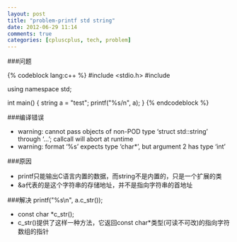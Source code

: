 ```yaml
---
layout: post
title: "problem-printf std string"
date: 2012-06-29 11:14
comments: true
categories: [cpluscplus, tech, problem] 
---
```


###问题

{% codeblock lang:c++ %}
#include <stdio.h>
#include <string>

using namespace std;

int main() {
   string a = "test";
   printf("%s/n", a);
}
{% endcodeblock %}

###编译错误
*    warning: cannot pass objects of non-POD type ‘struct std::string’ through ‘...’; callcall will abort at runtime
*    warning: format ‘%s’ expects type ‘char*’, but argument 2 has type ‘int’

###原因
*    printf只能输出C语言内置的数据，而string不是内置的，只是一个扩展的类
*    &a代表的是这个字符串的存储地址，并不是指向字符串的首地址

###解决
	printf("%s\n", a.c_str());

*   const char *c_str();
*   c_str()提供了这样一种方法，它返回const char*类型(可读不可改)的指向字符数组的指针
